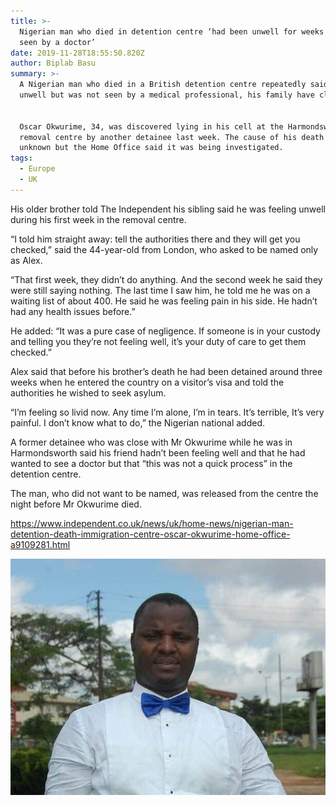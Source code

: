 ```yaml
---
title: >-
  Nigerian man who died in detention centre ‘had been unwell for weeks but not
  seen by a doctor’
date: 2019-11-28T18:55:50.820Z
author: Biplab Basu
summary: >-
  A Nigerian man who died in a British detention centre repeatedly said he felt
  unwell but was not seen by a medical professional, his family have claimed. 


  Oscar Okwurime, 34, was discovered lying in his cell at the Harmondsworth
  removal centre by another detainee last week. The cause of his death is
  unknown but the Home Office said it was being investigated.
tags:
  - Europe
  - UK
---
```

His older brother told The Independent his sibling said he was feeling unwell during his first week in the removal centre. 

“I told him straight away: tell the authorities there and they will get you checked,” said the 44-year-old from London, who asked to be named only as Alex.

“That first week, they didn’t do anything. And the second week he said they were still saying nothing. The last time I saw him, he told me he was on a waiting list of about 400. He said he was feeling pain in his side. He hadn’t had any health issues before.”



He added: “It was a pure case of negligence. If someone is in your custody and telling you they’re not feeling well, it’s your duty of care to get them checked.”

Alex said that before his brother’s death he had been detained around three weeks when he entered the country on a visitor’s visa and told the authorities he wished to seek asylum.



“I’m feeling so livid now. Any time I’m alone, I’m in tears. It’s terrible, It’s very painful. I don’t know what to do,” the Nigerian national added. 



A former detainee who was close with Mr Okwurime while he was in Harmondsworth said his friend hadn’t been feeling well and that he had wanted to see a doctor but that “this was not a quick process” in the detention centre.



The man, who did not want to be named, was released from the centre the night before Mr Okwurime died. 

<https://www.independent.co.uk/news/uk/home-news/nigerian-man-detention-death-immigration-centre-oscar-okwurime-home-office-a9109281.html>

![](/static/img/oscare-okwurime.jpg)

![]()
